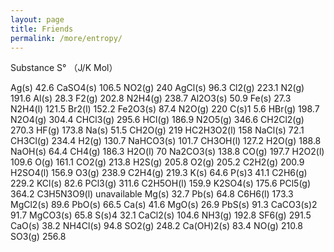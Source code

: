 ```yaml
---
layout: page
title: Friends
permalink: /more/entropy/
---
```


Substance	S° （J/K Mol）
	
Ag(s)	42.6
CaSO4(s)	106.5
NO2(g)	240
AgCl(s)	96.3
Cl2(g)	223.1
N2(g)	191.6
Al(s)	28.3
F2(g)	202.8
N2H4(g)	238.7
Al2O3(s)	50.9
Fe(s)	27.3
N2H4(l)	121.5
Br2(l)	152.2
Fe2O3(s)	87.4
N2O(g)	220
C(s)1	5.6
HBr(g)	198.7
N2O4(g)	304.4
CHCl3(g)	295.6
HCl(g)	186.9
N2O5(g)	346.6
CH2Cl2(g)	270.3
HF(g)	173.8
Na(s)	51.5
CH2O(g)	219
HC2H3O2(l)	158
NaCl(s)	72.1
CH3Cl(g)	234.4
H2(g)	130.7
NaHCO3(s)	101.7
CH3OH(l)	127.2
H2O(g)	188.8
NaOH(s)	64.4
CH4(g)	186.3
H2O(l)	70
Na2CO3(s)	138.8
CO(g)	197.7
H2O2(l)	109.6
O(g)	161.1
CO2(g)	213.8
H2S(g)	205.8
O2(g)	205.2
C2H2(g)	200.9
H2SO4(l)	156.9
O3(g)	238.9
C2H4(g)	219.3
K(s)	64.6
P(s)3	41.1
C2H6(g)	229.2
KCl(s)	82.6
PCl3(g)	311.6
C2H5OH(l)	159.9
K2SO4(s)	175.6
PCl5(g)	364.2
C3H5N3O9(l)	unavailable
Mg(s)	32.7
Pb(s)	64.8
C6H6(l)	173.3
MgCl2(s)	89.6
PbO(s)	66.5
Ca(s)	41.6
MgO(s)	26.9
PbS(s)	91.3
CaCO3(s)2	91.7
MgCO3(s)	65.8
S(s)4	32.1
CaCl2(s)	104.6
NH3(g)	192.8
SF6(g)	291.5
CaO(s)	38.2
NH4Cl(s)	94.8
SO2(g)	248.2
Ca(OH)2(s)	83.4
NO(g)	210.8
SO3(g)	256.8
